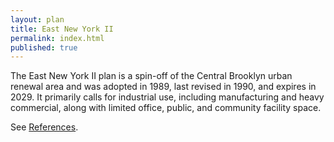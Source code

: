 ```yaml
---
layout: plan
title: East New York II
permalink: index.html
published: true
---
```


The East New York II plan is a spin-off of the Central Brooklyn urban renewal area and was adopted in 1989, last revised in 1990, and expires in 2029. It primarily calls for industrial use, including manufacturing and heavy commercial, along with limited office, public, and community facility space.

See [References](http://www.urbanreviewer.org/#page=references.html).